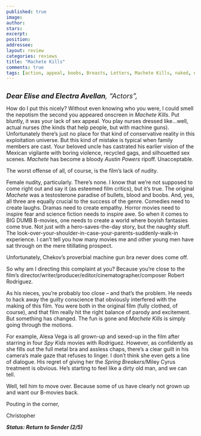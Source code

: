 ```yaml
---
published: true
image:
author: 
stars: 
excerpt: 
position: 
addressee: 
layout: review
categories: reviews
title: "Machete Kills"
comments: true
tags: [action, appeal, boobs, Breasts, Letters, Machete Kills, naked, nude, nudity, Robert Rodriguez, Sequel, sex, spoof]
---
```

<div><p><span class="full-image-block ssNonEditable"><span><a href="/letters/2013/10/9/machete-kills.html"><img src="http://static.squarespace.com/static/5005f6bcc4aa41161b33e89e/5329cf1fe4b07c068ebf74de/5329cf1fe4b07c068ebf78e4/1381330884563/Machete%20Kills.jpg" alt="" /></a></span></span></p>
<p><em><span style="font-size:130%;"><strong>Dear Elise and Electra Avellan</strong>, &ldquo;Actors&rdquo;,</span></em></p>
<p>How do I put this nicely? Without even knowing who you were, I could smell the nepotism&nbsp;the second you appeared onscreen in <em>Machete Kills</em>. Put bluntly, it was your lack of sex appeal. You play nurses dressed like&#8230;well, actual nurses (the kinds that help people, but with machine guns). Unfortunately there&rsquo;s just no place for that kind of conservative reality in this exploitation universe. But this kind of mistake is typical when family members are cast. Your beloved uncle has castrated his earlier vision of the Mexican vigilante with boring violence, recycled gags, and silhouetted sex scenes. <em>Machete</em> has become a bloody <em>Austin Powers </em>ripoff. Unacceptable.</p>
<p>The worst offense of all, of course, is the film&rsquo;s lack of nudity.</p>
<p>Female nudity, particularly. There&rsquo;s none. I know that we&rsquo;re not supposed to come right out and say it (as esteemed film critics), but it&rsquo;s true. The original <em>Machete</em> was a testosterone paradise of bullets, blood and boobs. And, yes, all three are equally crucial to the success of the genre. Comedies need to create laughs. Dramas need to create empathy. Horror movies need to inspire fear and science fiction needs to inspire awe. So when it comes to BIG DUMB B-movies, one needs to create a world where boyish fantasies come true. Not just with a hero-saves-the-day story, but the naughty stuff. The look-over-your-shoulder-in-case-your-parents-suddenly-walk-in experience. I can&rsquo;t tell you how many movies me and other young men have sat through on the mere titillating prospect.</p>
<p>Unfortunately, Chekov&rsquo;s proverbial machine gun bra never does come off.</p>
<p>So why am I directing this complaint at you? Because you&rsquo;re close to the film&rsquo;s director/writer/producer/editor/cinematographer/composer Robert Rodriguez.</p>
<p>As his nieces, you&rsquo;re probably too close &ndash; and that&rsquo;s the problem. He needs to hack away the guilty conscience that obviously interfered with the making of this film. You were both in the original film (fully clothed, of course), and that film really hit the right balance of parody and excitement. But something has changed. The fun is gone and <em>Machete Kills</em> is simply going through the motions.</p>
<p>For example, Alexa Vega is all grown-up and sexed-up in the film after starring in four <em>Spy Kids</em> movies with Rodriguez. However, as confidently as she fills out the full metal bra and assless chaps, there&rsquo;s a clear guilt in his camera&rsquo;s male gaze that refuses to linger. I don&rsquo;t think she even gets a line of dialogue. His regret of giving her the <em>Spring Breakers</em>/Miley Cyrus treatment is obvious. He&rsquo;s starting to feel like a dirty old man, and we can tell.</p>
<p>Well, tell him to move over. Because some of us have clearly not grown up and want our B-movies back.</p>
<p>Pouting in the corner,</p>
<p>Christopher</p>
<p><strong><em>Status: Return to Sender (2/5)</em></strong></p></div>
